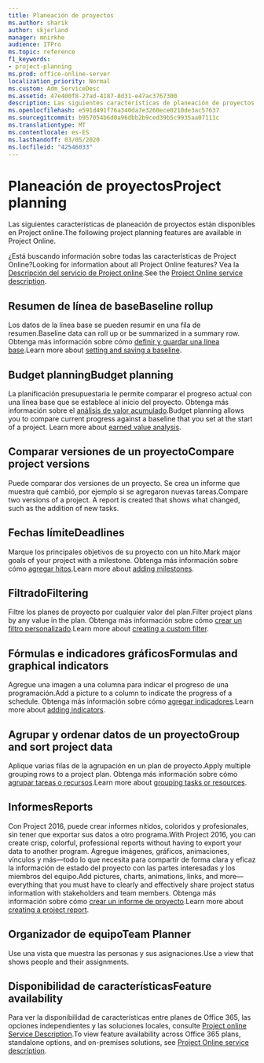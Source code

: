 ```yaml
---
title: Planeación de proyectos
ms.author: sharik
author: skjerland
manager: mnirkhe
audience: ITPro
ms.topic: reference
f1_keywords:
- project-planning
ms.prod: office-online-server
localization_priority: Normal
ms.custom: Adm_ServiceDesc
ms.assetid: 47e400f8-27ad-4187-8d31-e47ac3767300
description: Las siguientes características de planeación de proyectos están disponibles en Project online.
ms.openlocfilehash: e591d491f76a340da7e3260ece0210de3ac57637
ms.sourcegitcommit: b957054b6d0a96dbb2b9ced39b5c9935aa07111c
ms.translationtype: MT
ms.contentlocale: es-ES
ms.lasthandoff: 03/05/2020
ms.locfileid: "42546033"
---
```

# <a name="project-planning"></a><span data-ttu-id="29013-103">Planeación de proyectos</span><span class="sxs-lookup"><span data-stu-id="29013-103">Project planning</span></span>

<span data-ttu-id="29013-104">Las siguientes características de planeación de proyectos están disponibles en Project online.</span><span class="sxs-lookup"><span data-stu-id="29013-104">The following project planning features are available in Project Online.</span></span>
  
<span data-ttu-id="29013-105">¿Está buscando información sobre todas las características de Project Online?</span><span class="sxs-lookup"><span data-stu-id="29013-105">Looking for information about all Project Online features?</span></span> <span data-ttu-id="29013-106">Vea la [Descripción del servicio de Project online](project-online-service-description.md).</span><span class="sxs-lookup"><span data-stu-id="29013-106">See the [Project Online service description](project-online-service-description.md).</span></span>
  
## <a name="baseline-rollup"></a><span data-ttu-id="29013-107">Resumen de línea de base</span><span class="sxs-lookup"><span data-stu-id="29013-107">Baseline rollup</span></span>

<span data-ttu-id="29013-108">Los datos de la línea base se pueden resumir en una fila de resumen.</span><span class="sxs-lookup"><span data-stu-id="29013-108">Baseline data can roll up or be summarized in a summary row.</span></span> <span data-ttu-id="29013-109">Obtenga más información sobre cómo [definir y guardar una línea base](https://go.microsoft.com/fwlink/p/?LinkId=271346).</span><span class="sxs-lookup"><span data-stu-id="29013-109">Learn more about [setting and saving a baseline](https://go.microsoft.com/fwlink/p/?LinkId=271346).</span></span>
  
## <a name="budget-planning"></a><span data-ttu-id="29013-110">Budget planning</span><span class="sxs-lookup"><span data-stu-id="29013-110">Budget planning</span></span>

<span data-ttu-id="29013-p103">La planificación presupuestaria le permite comparar el progreso actual con una línea base que se establece al inicio del proyecto. Obtenga más información sobre el [análisis de valor acumulado](https://go.microsoft.com/fwlink/p/?LinkId=271336).</span><span class="sxs-lookup"><span data-stu-id="29013-p103">Budget planning allows you to compare current progress against a baseline that you set at the start of a project. Learn more about [earned value analysis](https://go.microsoft.com/fwlink/p/?LinkId=271336).</span></span>
  
## <a name="compare-project-versions"></a><span data-ttu-id="29013-113">Comparar versiones de un proyecto</span><span class="sxs-lookup"><span data-stu-id="29013-113">Compare project versions</span></span>

<span data-ttu-id="29013-p104">Puede comparar dos versiones de un proyecto. Se crea un informe que muestra qué cambió, por ejemplo si se agregaron nuevas tareas.</span><span class="sxs-lookup"><span data-stu-id="29013-p104">Compare two versions of a project. A report is created that shows what changed, such as the addition of new tasks.</span></span>
  
## <a name="deadlines"></a><span data-ttu-id="29013-116">Fechas límite</span><span class="sxs-lookup"><span data-stu-id="29013-116">Deadlines</span></span>

<span data-ttu-id="29013-117">Marque los principales objetivos de su proyecto con un hito.</span><span class="sxs-lookup"><span data-stu-id="29013-117">Mark major goals of your project with a milestone.</span></span> <span data-ttu-id="29013-118">Obtenga más información sobre cómo [agregar hitos](https://go.microsoft.com/fwlink/p/?LinkId=271339).</span><span class="sxs-lookup"><span data-stu-id="29013-118">Learn more about [adding milestones](https://go.microsoft.com/fwlink/p/?LinkId=271339).</span></span>
  
## <a name="filtering"></a><span data-ttu-id="29013-119">Filtrado</span><span class="sxs-lookup"><span data-stu-id="29013-119">Filtering</span></span>

<span data-ttu-id="29013-120">Filtre los planes de proyecto por cualquier valor del plan.</span><span class="sxs-lookup"><span data-stu-id="29013-120">Filter project plans by any value in the plan.</span></span> <span data-ttu-id="29013-121">Obtenga más información sobre cómo [crear un filtro personalizado](https://go.microsoft.com/fwlink/p/?LinkId=271341).</span><span class="sxs-lookup"><span data-stu-id="29013-121">Learn more about [creating a custom filter](https://go.microsoft.com/fwlink/p/?LinkId=271341).</span></span>
  
## <a name="formulas-and-graphical-indicators"></a><span data-ttu-id="29013-122">Fórmulas e indicadores gráficos</span><span class="sxs-lookup"><span data-stu-id="29013-122">Formulas and graphical indicators</span></span>

<span data-ttu-id="29013-123">Agregue una imagen a una columna para indicar el progreso de una programación.</span><span class="sxs-lookup"><span data-stu-id="29013-123">Add a picture to a column to indicate the progress of a schedule.</span></span> <span data-ttu-id="29013-124">Obtenga más información sobre cómo [agregar indicadores](https://go.microsoft.com/fwlink/p/?LinkId=271340).</span><span class="sxs-lookup"><span data-stu-id="29013-124">Learn more about [adding indicators](https://go.microsoft.com/fwlink/p/?LinkId=271340).</span></span>
  
## <a name="group-and-sort-project-data"></a><span data-ttu-id="29013-125">Agrupar y ordenar datos de un proyecto</span><span class="sxs-lookup"><span data-stu-id="29013-125">Group and sort project data</span></span>

<span data-ttu-id="29013-126">Aplique varias filas de la agrupación en un plan de proyecto.</span><span class="sxs-lookup"><span data-stu-id="29013-126">Apply multiple grouping rows to a project plan.</span></span> <span data-ttu-id="29013-127">Obtenga más información sobre cómo [agrupar tareas o recursos](https://go.microsoft.com/fwlink/p/?LinkId=271326).</span><span class="sxs-lookup"><span data-stu-id="29013-127">Learn more about [grouping tasks or resources](https://go.microsoft.com/fwlink/p/?LinkId=271326).</span></span>
  
## <a name="reports"></a><span data-ttu-id="29013-128">Informes</span><span class="sxs-lookup"><span data-stu-id="29013-128">Reports</span></span>

<span data-ttu-id="29013-129">Con Project 2016, puede crear informes nítidos, coloridos y profesionales, sin tener que exportar sus datos a otro programa.</span><span class="sxs-lookup"><span data-stu-id="29013-129">With Project 2016, you can create crisp, colorful, professional reports without having to export your data to another program.</span></span> <span data-ttu-id="29013-130">Agregue imágenes, gráficos, animaciones, vínculos y más&mdash;todo lo que necesita para compartir de forma clara y eficaz la información de estado del proyecto con las partes interesadas y los miembros del equipo.</span><span class="sxs-lookup"><span data-stu-id="29013-130">Add pictures, charts, animations, links, and more&mdash;everything that you must have to clearly and effectively share project status information with stakeholders and team members.</span></span> <span data-ttu-id="29013-131">Obtenga más información sobre cómo [crear un informe de proyecto](https://go.microsoft.com/fwlink/p/?LinkId=271349).</span><span class="sxs-lookup"><span data-stu-id="29013-131">Learn more about [creating a project report](https://go.microsoft.com/fwlink/p/?LinkId=271349).</span></span>
  
## <a name="team-planner"></a><span data-ttu-id="29013-132">Organizador de equipo</span><span class="sxs-lookup"><span data-stu-id="29013-132">Team Planner</span></span>

<span data-ttu-id="29013-133">Use una vista que muestra las personas y sus asignaciones.</span><span class="sxs-lookup"><span data-stu-id="29013-133">Use a view that shows people and their assignments.</span></span> 
  
## <a name="feature-availability"></a><span data-ttu-id="29013-134">Disponibilidad de características</span><span class="sxs-lookup"><span data-stu-id="29013-134">Feature availability</span></span>

<span data-ttu-id="29013-135">Para ver la disponibilidad de características entre planes de Office 365, las opciones independientes y las soluciones locales, consulte [Project online Service Description](project-online-service-description.md).</span><span class="sxs-lookup"><span data-stu-id="29013-135">To view feature availability across Office 365 plans, standalone options, and on-premises solutions, see [Project Online service description](project-online-service-description.md).</span></span>
  